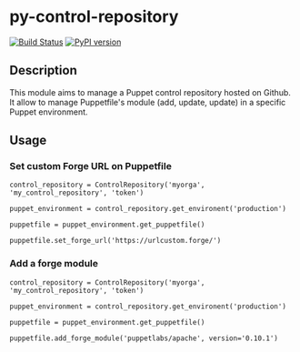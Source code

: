 # py-control-repository

[![Build Status](https://travis-ci.org/othalla/py-control-repository.svg?branch=master)](https://travis-ci.org/othalla/py-control-repository)
[![PyPI version](https://badge.fury.io/py/py-control-repository.svg)](https://badge.fury.io/py/py-control-repository)

## Description

This module aims to manage a Puppet control repository hosted on Github.
It allow to manage Puppetfile's module (add, update, update) in a specific Puppet environment.

## Usage


### Set custom Forge URL on Puppetfile


```
control_repository = ControlRepository('myorga', 'my_control_repository', 'token')

puppet_environment = control_repository.get_environent('production')

puppetfile = puppet_environment.get_puppetfile()

puppetfile.set_forge_url('https://urlcustom.forge/')
```


### Add a forge module

```
control_repository = ControlRepository('myorga', 'my_control_repository', 'token')

puppet_environment = control_repository.get_environent('production')

puppetfile = puppet_environment.get_puppetfile()

puppetfile.add_forge_module('puppetlabs/apache', version='0.10.1')
```

